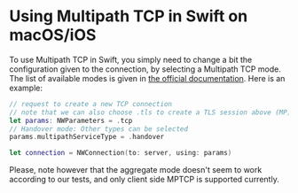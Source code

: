 # Using Multipath TCP in Swift on macOS/iOS

To use Multipath TCP in Swift, you simply need to change a bit the configuration given to the connection, by selecting a Multipath TCP mode. The list of available modes is given in [the official documentation](https://developer.apple.com/documentation/network/nwparameters/multipathservicetype). Here is an example:

```swift
// request to create a new TCP connection
// note that we can also choose .tls to create a TLS session above (MP)TCP
let params: NWParameters = .tcp 
// Handover mode: Other types can be selected
params.multipathServiceType = .handover

let connection = NWConnection(to: server, using: params)
```

Please, note however that the aggregate mode doesn't seem to work according to our tests, and only client side MPTCP is supported currently.